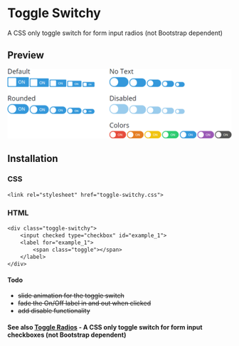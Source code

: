 # Toggle Switchy
A CSS only toggle switch for form input radios (not Bootstrap dependent)

## Preview
<img src="/assets/img/github-preview-toggly-switchy.png">

## Installation

### CSS
```<link rel="stylesheet" href="toggle-switchy.css">```

### HTML
```
<div class="toggle-switchy">
	<input checked type="checkbox" id="example_1">
	<label for="example_1">
		<span class="toggle"></span>
	</label>
</div>
```
#### Todo
* ~~slide animation for the toggle switch~~
* ~~fade the On/Off label in and out when clicked~~
* ~~add disable functionality~~

#### See also [Toggle Radios](https://github.com/adamculpepper/toggle-radios) - A CSS only toggle switch for form input checkboxes (not Bootstrap dependent)

